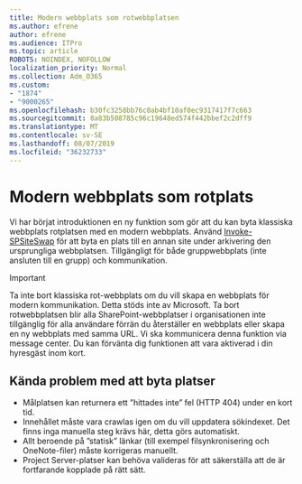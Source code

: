 ```yaml
---
title: Modern webbplats som rotwebbplatsen
ms.author: efrene
author: efrene
ms.audience: ITPro
ms.topic: article
ROBOTS: NOINDEX, NOFOLLOW
localization_priority: Normal
ms.collection: Adm_O365
ms.custom:
- "1874"
- "9000265"
ms.openlocfilehash: b30fc3258bb76c0ab4bf10af0ec9317417f7c663
ms.sourcegitcommit: 8a83b508785c96c19648ed574f442bbef2c2dff9
ms.translationtype: MT
ms.contentlocale: sv-SE
ms.lasthandoff: 08/07/2019
ms.locfileid: "36232733"
---
```

# <a name="modern-site-as-root-site"></a>Modern webbplats som rotplats

Vi har börjat introduktionen en ny funktion som gör att du kan byta klassiska webbplats rotplatsen med en modern webbplats. Använd [Invoke-SPSiteSwap](https://docs.microsoft.com/powershell/module/sharepoint-online/invoke-spositeswap?view=sharepoint-ps) för att byta en plats till en annan site under arkivering den ursprungliga webbplatsen. Tillgängligt för både gruppwebbplats (inte ansluten till en grupp) och kommunikation. 

>[!Important]
> Ta inte bort klassiska rot-webbplats om du vill skapa en webbplats för modern kommunikation. Detta stöds inte av Microsoft. Ta bort rotwebbplatsen blir alla SharePoint-webbplatser i organisationen inte tillgänglig för alla användare förrän du återställer en webbplats eller skapa en ny webbplats med samma URL. Vi ska kommunicera denna funktion via message center. Du kan förvänta dig funktionen att vara aktiverad i din hyresgäst inom kort.

## <a name="known-issues-with-swapping-sites"></a>Kända problem med att byta platser
- Målplatsen kan returnera ett ”hittades inte” fel (HTTP 404) under en kort tid.
- Innehållet måste vara crawlas igen om du vill uppdatera sökindexet. Det finns inga manuella steg krävs här, detta görs automatiskt.
- Allt beroende på ”statisk” länkar (till exempel filsynkronisering och OneNote-filer) måste korrigeras manuellt.
- Project Server-platser kan behöva valideras för att säkerställa att de är fortfarande kopplade på rätt sätt. 
